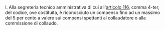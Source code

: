 l. Alla segreteria tecnico amministrativa di cui all'[articolo 116](/index.html?article=articolo-116&version=2), comma 4-ter, del codice, ove costituita, è riconosciuto un compenso fino ad un massimo del 5 per cento a valere sui compensi spettanti al collaudatore o alla commissione di collaudo.